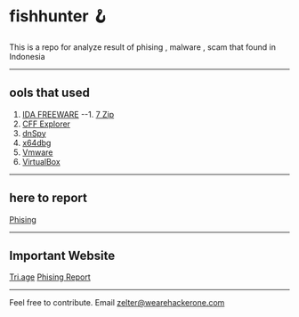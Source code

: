 # fishhunter 🪝
This is a repo for analyze result of phising , malware , scam that found in Indonesia

---

## ools that used
1. [IDA FREEWARE](https://hex-rays.com/products/ida/news/8_4/)
--1. [7 Zip](https://www.7-zip.org)
2. [CFF Explorer](https://ntcore.com/explorer-suite/)
3. [dnSpy](https://github.com/dnSpyEx/dnSpy/releases/tag/v6.5.1)
4. [x64dbg](https://x64dbg.com)
5. [Vmware](https://www.vmware.com)
6. [VirtualBox](https://www.virtualbox.org)

---

## here to report
[Phising](https://phish.report/)

---

## Important Website
[Tri.age](https://tria.ge)
[Phising Report](https://phish.report/)

---

Feel free to contribute.
Email zelter@wearehackerone.com
